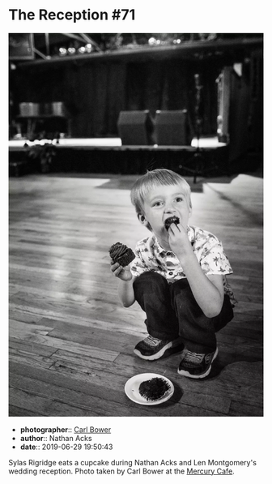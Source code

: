 # The Reception \#71

![Sylas Rigridge eats a cupcake](assets/2019-06-29-set-3-the-reception-71.webp)

* **photographer**:: [Carl Bower](https://carlbowerphotos.com)
* **author**:: Nathan Acks
* **date**:: 2019-06-29 19:50:43

Sylas Rigridge eats a cupcake during Nathan Acks and Len Montgomery's wedding reception. Photo taken by Carl Bower at the [Mercury Cafe](http://mercurycafe.com).
